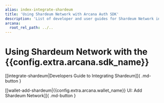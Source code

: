 ```yaml
---
alias: index-integrate-shardeum
title: 'Using Shardeum Network with Arcana Auth SDK'
description: 'List of developer and user guides for Shardeum Network integration with the Arcana wallet.'
arcana:
  root_rel_path: ../..
---
```


# Using Shardeum Network with the {{config.extra.arcana.sdk_name}}

[[integrate-shardeum|Developers Guide to Integrating Shardeum]]{ .md-button }

[[wallet-add-shardeum|{{config.extra.arcana.wallet_name}} UI: Add Shardeum Network]]{ .md-button }